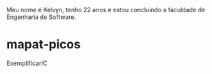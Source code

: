 Meu nome é Kelvyn, tenho 22 anos e estou concluindo a faculdade de Engenharia de Software.
# mapat-picos
ExemplificarIC
